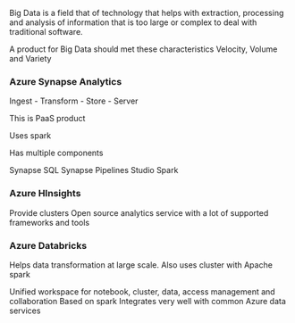 
Big Data is a field that of technology that helps with extraction, processing and analysis of information that is too large or complex to deal with traditional software. 

A product for Big Data should met these characteristics Velocity, Volume and Variety 

### Azure Synapse Analytics

Ingest - Transform - Store - Server

This is PaaS product

Uses spark

Has multiple components

Synapse SQL
Synapse Pipelines
Studio
Spark

### Azure HInsights

Provide clusters
Open source analytics service with a lot of supported frameworks and tools

### Azure Databricks

Helps data transformation at large scale.
Also uses cluster with Apache spark

Unified workspace for notebook, cluster, data, access management and collaboration
Based on spark
Integrates very well with common Azure data services

